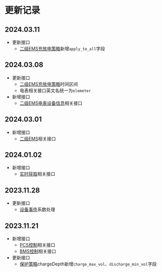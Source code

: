 # 更新记录

## 2024.03.11

* 更新接口
  * [二级EMS充放电策略](api/mqtt/level-2-ems/charge-strategy.md)新增`apply_to_all`字段

## 2024.03.08

* 更新接口
  * [二级EMS充放电策略](api/mqtt/level-2-ems/charge-strategy.md)时间区间
  * 电表相关接口英文名统一为`elemeter`
* 新增接口
  * [二级EMS电表设备信息](api/mqtt/level-2-ems/sub-elemeter.md)相关接口

## 2024.03.01

* 新增接口
  * [二级EMS](api/mqtt/level-2-ems/)相关接口

## 2024.01.02

* 新增接口
  * [实时获取](api/http/common-sync.md)相关接口

## 2023.11.28

* 更新接口
  * [设备事件](api/mqtt/device-event.md)系数处理

## 2023.11.21

* 新增接口
  * [PCS控制](api/http/pcs-control.md)相关接口
  * [BMS控制](api/http/bms-control.md)相关接口
* 更新接口
  * [保护策略](api/http/protection-strategy.md)chargeDepth新增`charge_max_vol`、`discharge_min_vol`字段
